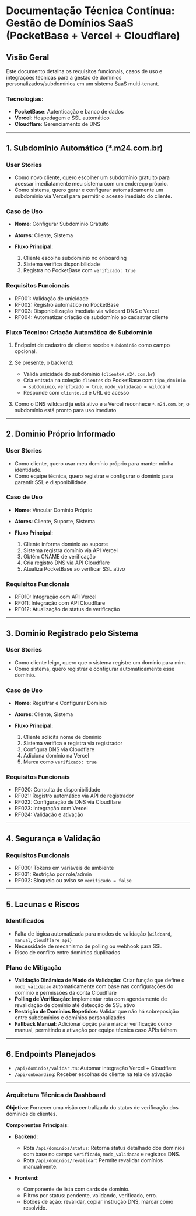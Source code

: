 # Documentação Técnica Contínua: Gestão de Domínios SaaS (PocketBase + Vercel + Cloudflare)

## Visão Geral

Este documento detalha os requisitos funcionais, casos de uso e integrações técnicas para a gestão de domínios personalizados/subdomínios em um sistema SaaS multi-tenant.

### Tecnologias:

* **PocketBase**: Autenticação e banco de dados
* **Vercel**: Hospedagem e SSL automático
* **Cloudflare**: Gerenciamento de DNS

---

## 1. Subdomínio Automático (\*.m24.com.br)

### User Stories

* Como novo cliente, quero escolher um subdomínio gratuito para acessar imediatamente meu sistema com um endereço próprio.
* Como sistema, quero gerar e configurar automaticamente um subdomínio via Vercel para permitir o acesso imediato do cliente.

### Caso de Uso

* **Nome**: Configurar Subdomínio Gratuito
* **Atores**: Cliente, Sistema
* **Fluxo Principal**:

  1. Cliente escolhe subdomínio no onboarding
  2. Sistema verifica disponibilidade
  3. Registra no PocketBase com `verificado: true`

### Requisitos Funcionais

* RF001: Validação de unicidade
* RF002: Registro automático no PocketBase
* RF003: Disponibilização imediata via wildcard DNS e Vercel
* RF004: Automatizar criação de subdomínio ao cadastrar cliente

### Fluxo Técnico: Criação Automática de Subdomínio

1. Endpoint de cadastro de cliente recebe `subdominio` como campo opcional.
2. Se presente, o backend:

   * Valida unicidade do subdomínio (`clienteX.m24.com.br`)
   * Cria entrada na coleção `clientes` do PocketBase com `tipo_dominio = subdominio`, `verificado = true`, `modo_validacao = wildcard`
   * Responde com `cliente.id` e URL de acesso
3. Como o DNS wildcard já está ativo e a Vercel reconhece `*.m24.com.br`, o subdomínio está pronto para uso imediato

---

## 2. Domínio Próprio Informado

### User Stories

* Como cliente, quero usar meu domínio próprio para manter minha identidade.
* Como equipe técnica, quero registrar e configurar o domínio para garantir SSL e disponibilidade.

### Caso de Uso

* **Nome**: Vincular Domínio Próprio
* **Atores**: Cliente, Suporte, Sistema
* **Fluxo Principal**:

  1. Cliente informa domínio ao suporte
  2. Sistema registra domínio via API Vercel
  3. Obtém CNAME de verificação
  4. Cria registro DNS via API Cloudflare
  5. Atualiza PocketBase ao verificar SSL ativo

### Requisitos Funcionais

* RF010: Integração com API Vercel
* RF011: Integração com API Cloudflare
* RF012: Atualização de status de verificação

---

## 3. Domínio Registrado pelo Sistema

### User Stories

* Como cliente leigo, quero que o sistema registre um domínio para mim.
* Como sistema, quero registrar e configurar automaticamente esse domínio.

### Caso de Uso

* **Nome**: Registrar e Configurar Domínio
* **Atores**: Cliente, Sistema
* **Fluxo Principal**:

  1. Cliente solicita nome de domínio
  2. Sistema verifica e registra via registrador
  3. Configura DNS via Cloudflare
  4. Adiciona domínio na Vercel
  5. Marca como `verificado: true`

### Requisitos Funcionais

* RF020: Consulta de disponibilidade
* RF021: Registro automático via API de registrador
* RF022: Configuração de DNS via Cloudflare
* RF023: Integração com Vercel
* RF024: Validação e ativação

---

## 4. Segurança e Validação

### Requisitos Funcionais

* RF030: Tokens em variáveis de ambiente
* RF031: Restrição por role/admin
* RF032: Bloqueio ou aviso se `verificado = false`

---

## 5. Lacunas e Riscos

### Identificados

* Falta de lógica automatizada para modos de validação (`wildcard`, `manual`, `cloudflare_api`)
* Necessidade de mecanismo de polling ou webhook para SSL
* Risco de conflito entre domínios duplicados

### Plano de Mitigação

* **Validação Dinâmica de Modo de Validação**: Criar função que define o `modo_validacao` automaticamente com base nas configurações do domínio e permissões da conta Cloudflare
* **Polling de Verificação**: Implementar rota com agendamento de revalidação de domínio até detecção de SSL ativo
* **Restrição de Domínios Repetidos**: Validar que não há sobreposição entre subdomínios e domínios personalizados
* **Fallback Manual**: Adicionar opção para marcar verificação como manual, permitindo a ativação por equipe técnica caso APIs falhem

---

## 6. Endpoints Planejados

* `/api/dominios/validar.ts`: Automar integração Vercel + Cloudflare
* `/api/onboarding`: Receber escolhas do cliente na tela de ativação

---


### Arquitetura Técnica da Dashboard

**Objetivo**: Fornecer uma visão centralizada do status de verificação dos domínios de clientes.

**Componentes Principais**:

* **Backend**:

  * Rota `/api/dominios/status`: Retorna status detalhado dos domínios com base no campo `verificado`, `modo_validacao` e registros DNS.
  * Rota `/api/dominios/revalidar`: Permite revalidar domínios manualmente.
* **Frontend**:

  * Componente de lista com cards de domínio.
  * Filtros por status: pendente, validando, verificado, erro.
  * Botões de ação: revalidar, copiar instrução DNS, marcar como resolvido.
